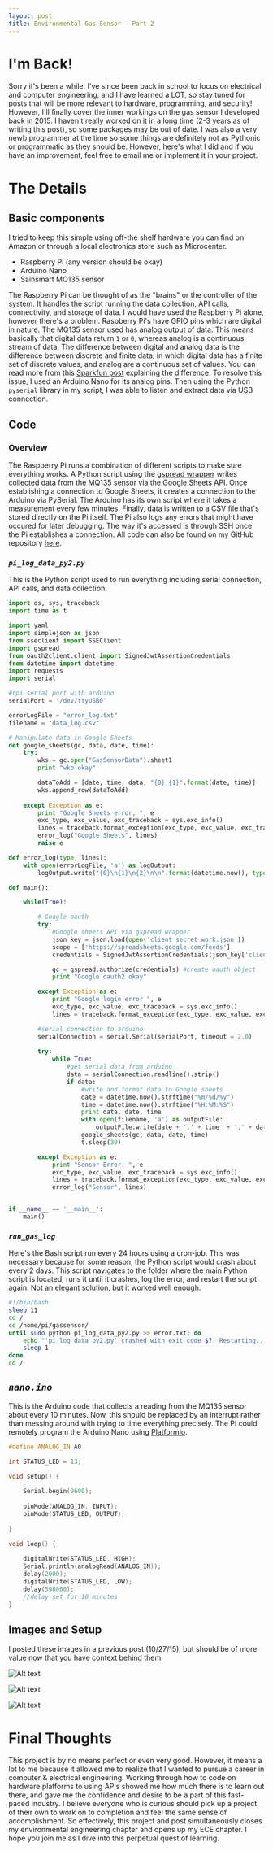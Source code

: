 ```yaml
---
layout: post
title: Environmental Gas Sensor - Part 2
---
```


# I'm Back!

Sorry it's been a while. I've since been back in school to focus on electrical and computer engineering, and I have learned a LOT, so stay tuned for posts that will be more relevant to hardware, programming, and security! However, I'll finally cover the inner workings on the gas sensor I developed back in 2015. I haven't really worked on it in a long time (2-3 years as of writing this post), so some packages may be out of date. I was also a very newb programmer at the time so some things are definitely not as Pythonic or programmatic as they should be. However, here's what I did and if you have an improvement, feel free to email me or implement it in your project.


# The Details
## Basic components

I tried to keep this simple using off-the shelf hardware you can find on Amazon or through a local electronics store such as Microcenter.

* Raspberry Pi (any version should be okay)
* Arduino Nano
* Sainsmart MQ135 sensor

The Raspberry Pi can be thought of as the "brains" or the controller of the system. It handles the script running the data collection, API calls, connectivity, and storage of data. I would have used the Raspberry Pi alone, however there's a problem. Raspberry Pi's have GPIO pins which are digital in nature. The MQ135 sensor used has analog output of data. This means basically that digital data return `1` or `0`, whereas analog is a continuous stream of data. The difference between digital and analog data is the difference between discrete and finite data, in which digital data has a finite set of discrete values, and analog are a continuous set of values. You can read more from this [Sparkfun post](https://learn.sparkfun.com/tutorials/analog-vs-digital) explaining the difference. To resolve this issue, I used an Arduino Nano for its analog pins. Then using the Python `pyserial` library in my script, I was able to listen and extract data via USB connection.


## Code
### Overview
The Raspberry Pi runs a combination of different scripts to make sure everything works. A Python script using the [gspread wrapper](https://github.com/burnash/gspread) writes collected data from the MQ135 sensor via the Google Sheets API. Once establishing a connection to Google Sheets, it creates a connection to the Arduino via PySerial. The Arduino has its own script where it takes a measurement every few minutes. Finally, data is written to a CSV file that's stored directly on the Pi itself. The Pi also logs any errors that might have occured for later debugging. The way it's accessed is through SSH once the Pi establishes a connection.
All code can also be found on my GitHub repository [here](https://github.com/quickbrownfox319/GasSensor).




### _`pi_log_data_py2.py`_

This is the Python script used to run everything including serial connection, API calls, and data collection.

```python
import os, sys, traceback
import time as t

import yaml
import simplejson as json
from sseclient import SSEClient
import gspread
from oauth2client.client import SignedJwtAssertionCredentials
from datetime import datetime
import requests
import serial

#rpi serial port with arduino
serialPort = '/dev/ttyUSB0'

errorLogFile = "error_log.txt"
filename = "data_log.csv"

# Manipulate data in Google Sheets
def google_sheets(gc, data, date, time):
    try:
        wks = gc.open("GasSensorData").sheet1
        print "wkb okay"

        dataToAdd = [date, time, data, "{0} {1}".format(date, time)]
        wks.append_row(dataToAdd)
    
    except Exception as e:
        print "Google Sheets error, ", e
        exc_type, exc_value, exc_traceback = sys.exc_info()
        lines = traceback.format_exception(exc_type, exc_value, exc_traceback)
        error_log("Google Sheets", lines)
        raise e

def error_log(type, lines):
    with open(errorLogFile, 'a') as logOutput:
        logOutput.write("{0}\n{1}\n{2}\n\n".format(datetime.now(), type, str(lines)))

def main():

    while(True):

        # Google oauth
        try:
            #Google sheets API via gspread wrapper
            json_key = json.load(open('client_secret_work.json'))
            scope = ['https://spreadsheets.google.com/feeds']
            credentials = SignedJwtAssertionCredentials(json_key['client_email'], bytes(json_key['private_key']), scope)

            gc = gspread.authorize(credentials) #create oauth object
            print "Google oauth2 okay"

        except Exception as e:
            print "Google login error ", e
            exc_type, exc_value, exc_traceback = sys.exc_info()
            lines = traceback.format_exception(exc_type, exc_value, exc_traceback)

        #serial connection to arduino
        serialConnection = serial.Serial(serialPort, timeout = 2.0)
        
        try:
            while True:
                #get serial data from arduino
                data = serialConnection.readline().strip()
                if data:
                    #write and format data to Google sheets
                    date = datetime.now().strftime("%m/%d/%y")
                    time = datetime.now().strftime("%H:%M:%S")
                    print data, date, time
                    with open(filename, 'a') as outputFile:
                        outputFile.write(date + ',' + time  + ',' + data + '\n')
                    google_sheets(gc, data, date, time)
                    t.sleep(30)

        except Exception as e:
            print "Sensor Error: ", e
            exc_type, exc_value, exc_traceback = sys.exc_info()
            lines = traceback.format_exception(exc_type, exc_value, exc_traceback)
            error_log("Sensor", lines)


if __name__ == '__main__':
    main()

```



### _`run_gas_log`_

Here's the Bash script run every 24 hours using a cron-job. This was necessary because for some reason, the Python script would crash about every 2 days. This script navigates to the folder where the main Python script is located, runs it until it crashes, log the error, and restart the script again. Not an elegant solution, but it worked well enough.

```bash
#!/bin/bash
sleep 11
cd /
cd /home/pi/gassensor/
until sudo python pi_log_data_py2.py >> error.txt; do
    echo "'pi_log_data_py2.py' crashed with exit code $?. Restarting..." >&2
    sleep 1
done
cd /
```



## _`nano.ino`_

This is the Arduino code that collects a reading from the MQ135 sensor about every 10 minutes. Now, this should be replaced by an interrupt rather than messing around with trying to time everything precisely. The Pi could remotely program the Arduino Nano using [Platformio](http://platformio.org/).


```C++
#define ANALOG_IN A0

int STATUS_LED = 13;

void setup() {
    
    Serial.begin(9600);
    
    pinMode(ANALOG_IN, INPUT);
    pinMode(STATUS_LED, OUTPUT);
    
}

void loop() {
    
    digitalWrite(STATUS_LED, HIGH);
    Serial.println(analogRead(ANALOG_IN));
    delay(2000);
    digitalWrite(STATUS_LED, LOW);
    delay(598000);
    //delay set for 10 minutes
}
```

## Images and Setup
I posted these images in a previous post (10/27/15), but should be of more value now that you have context behind them.

![Alt text](https://raw.githubusercontent.com/quickbrownfox319/quickbrownfox319.github.io/master/images/gasmonitor-pi.jpg "Raspberry Pi 2 controller")

![Alt text](https://raw.githubusercontent.com/quickbrownfox319/quickbrownfox319.github.io/master/images/gasmonitor-nano.jpg "Arduino Nano with MQ135 gas sensor")

![Alt text](https://raw.githubusercontent.com/quickbrownfox319/quickbrownfox319.github.io/master/images/gasmonitor-setup.jpg "Setup next to carbon filters")

# Final Thoughts
This project is by no means perfect or even very good. However, it means a lot to me because it allowed me to realize that I wanted to pursue a career in computer & electrical engineering. Working through how to code on hardware platforms to using APIs showed me how much there is to learn out there, and gave me the confidence and desire to be a part of this fast-paced industry. I believe everyone who is curious should pick up a project of their own to work on to completion and feel the same sense of accomplishment. So effectively, this project and post simultaneously closes my environmental engineering chapter and opens up my ECE chapter. I hope you join me as I dive into this perpetual quest of learning.